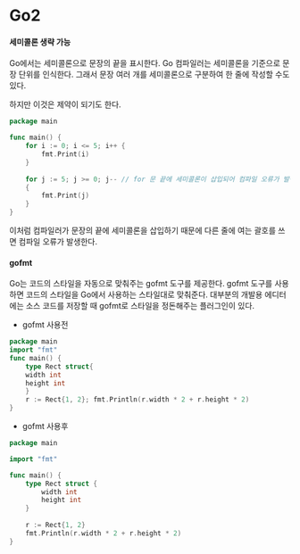 # Go2

#### 세미콜론 생략 가능

 Go에서는 세미콜론으로 문장의 끝을 표시한다. Go 컴파일러는 세미콜론을 기준으로 문장 단위를 인식한다. 그래서 문장 여러 개를 세미콜론으로 구분하여 한 줄에 작성할 수도 있다.

 하지만 이것은 제약이 되기도 한다. 

~~~go
package main

func main() {
    for i := 0; i <= 5; i++ {
        fmt.Print(i)
    }
    
    for j := 5; j >= 0; j-- // for 문 끝에 세미콜론이 삽입되어 컴파일 오류가 발생한다.
    {
        fmt.Print(j)
    }
}
~~~

이처럼 컴파일러가 문장의 끝에 세미콜론을 삽입하기 때문에 다른 줄에 여는 괄호를 쓰면 컴파일 오류가 발생한다.



#### gofmt

 Go는 코드의 스타일을 자동으로 맞춰주는 gofmt 도구를 제공한다. gofmt 도구를 사용하면 코드의 스타일을 Go에서 사용하는 스타일대로 맞춰준다. 대부분의 개발용 에디터에는 소스 코드를 저장할 때 gofmt로 스타일을 정돈해주는 플러그인이 있다.

- gofmt 사용전

~~~go
package main
import "fmt"
func main() {
    type Rect struct{
    width int
    height int
    }
    r := Rect{1, 2}; fmt.Println(r.width * 2 + r.height * 2)
}
~~~

- gofmt 사용후

~~~go
package main

import "fmt"

func main() {
    type Rect struct {
        width int
        height int
    }
    
    r := Rect{1, 2}
    fmt.Println(r.width * 2 + r.height * 2)
}
~~~

